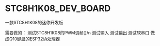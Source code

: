 # STC8H1K08_DEV_BOARD
一款STC8H1K08的迷你开发板

需要做的：
测试STC8H1K08的PWM调频[]/n
测试输入
测试输出
测试软串口
做成Q10键盘的ESP32协处理器
